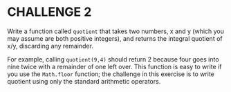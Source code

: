 # CHALLENGE 2

Write a function called `quotient` that takes two numbers, x and y (which you may assume are both positive integers), and returns the integral quotient of x/y, discarding any remainder.

For example, calling `quotient(9,4)` should return 2 because four goes into nine twice with a remainder of one left over. This function is easy to write if you use the `Math.floor` function; the challenge in this exercise is to write quotient using only the standard arithmetic operators.
